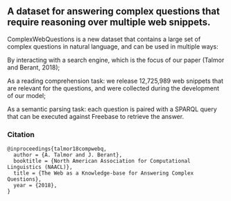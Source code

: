 ## A dataset for answering complex questions that require reasoning over multiple web snippets.

ComplexWebQuestions is a new dataset that contains a large set of complex questions in natural language, and can be used in multiple ways:

By interacting with a search engine, which is the focus of our paper (Talmor and Berant, 2018);

As a reading comprehension task: we release 12,725,989 web snippets that are relevant for the questions, and were collected during the development of our model; 

As a semantic parsing task: each question is paired with a SPARQL query that can be executed against Freebase to retrieve the answer.


### Citation


```
@inproceedings{talmor18compwebq,
  author = {A. Talmor and J. Berant},
  booktitle = {North American Association for Computational Linguistics (NAACL)},
  title = {The Web as a Knowledge-base for Answering Complex Questions},
  year = {2018},
}
```